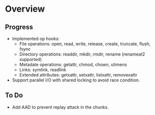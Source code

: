 # Overview

## Progress

- Implemented op hooks:
  - File operations: open, read, write, release, create, truncate, flush, fsync
  - Directory operations:  readdir, mkdir, rmdir, rename (renameat2 supported)
  - Metadate operations: getattr, chmod, chown, utimens
  - Links: symlink, readlink
  - Extended attributes: getxattr, setxattr, listxattr, removexattr
- Support parallel I/O with shared locking to avoid race condition.

## To Do 

- Add AAD to prevent replay attack in the chunks.
